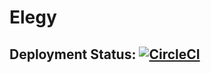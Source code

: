 # Elegy
## Deployment Status: [![CircleCI](https://circleci.com/gh/entombed-app/entombed-ui/tree/main.svg?style=svg)](https://circleci.com/gh/entombed-app/entombed-ui/tree/main)